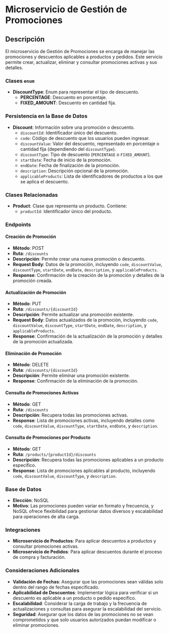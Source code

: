 # Microservicio de Gestión de Promociones

## Descripción
El microservicio de Gestión de Promociones se encarga de manejar las promociones y descuentos aplicables a productos y pedidos. Este servicio permite crear, actualizar, eliminar y consultar promociones activas y sus detalles.

### Clases `enum`
- **DiscountType**: Enum para representar el tipo de descuento.
  - **PERCENTAGE**: Descuento en porcentaje.
  - **FIXED_AMOUNT**: Descuento en cantidad fija.

### Persistencia en la Base de Datos
- **Discount**: Información sobre una promoción o descuento.
  - `discountId`: Identificador único del descuento.
  - `code`: Código de descuento que los usuarios pueden ingresar.
  - `discountValue`: Valor del descuento, representado en porcentaje o cantidad fija (dependiendo del `discountType`).
  - `discountType`: Tipo de descuento (`PERCENTAGE` o `FIXED_AMOUNT`).
  - `startDate`: Fecha de inicio de la promoción.
  - `endDate`: Fecha de finalización de la promoción.
  - `description`: Descripción opcional de la promoción.
  - `applicableProducts`: Lista de identificadores de productos a los que se aplica el descuento.

### Clases Relacionadas
- **Product**: Clase que representa un producto. Contiene:
  - `productId`: Identificador único del producto.

### Endpoints

#### Creación de Promoción
- **Método**: POST
- **Ruta**: `/discounts`
- **Descripción**: Permite crear una nueva promoción o descuento.
- **Request Body**: Datos de la promoción, incluyendo `code`, `discountValue`, `discountType`, `startDate`, `endDate`, `description`, y `applicableProducts`.
- **Response**: Confirmación de la creación de la promoción y detalles de la promoción creada.

#### Actualización de Promoción
- **Método**: PUT
- **Ruta**: `/discounts/{discountId}`
- **Descripción**: Permite actualizar una promoción existente.
- **Request Body**: Datos actualizados de la promoción, incluyendo `code`, `discountValue`, `discountType`, `startDate`, `endDate`, `description`, y `applicableProducts`.
- **Response**: Confirmación de la actualización de la promoción y detalles de la promoción actualizada.

#### Eliminación de Promoción
- **Método**: DELETE
- **Ruta**: `/discounts/{discountId}`
- **Descripción**: Permite eliminar una promoción existente.
- **Response**: Confirmación de la eliminación de la promoción.

#### Consulta de Promociones Activas
- **Método**: GET
- **Ruta**: `/discounts`
- **Descripción**: Recupera todas las promociones activas.
- **Response**: Lista de promociones activas, incluyendo detalles como `code`, `discountValue`, `discountType`, `startDate`, `endDate`, y `description`.

#### Consulta de Promociones por Producto
- **Método**: GET
- **Ruta**: `/products/{productId}/discounts`
- **Descripción**: Recupera todas las promociones aplicables a un producto específico.
- **Response**: Lista de promociones aplicables al producto, incluyendo `code`, `discountValue`, `discountType`, y `description`.

### Base de Datos
- **Elección**: NoSQL
- **Motivo**: Las promociones pueden variar en formato y frecuencia, y NoSQL ofrece flexibilidad para gestionar datos diversos y escalabilidad para operaciones de alta carga.

### Integraciones
- **Microservicio de Productos**: Para aplicar descuentos a productos y consultar promociones activas.
- **Microservicio de Pedidos**: Para aplicar descuentos durante el proceso de compra y facturación.

### Consideraciones Adicionales
- **Validación de Fechas**: Asegurar que las promociones sean válidas solo dentro del rango de fechas especificado.
- **Aplicabilidad de Descuentos**: Implementar lógica para verificar si un descuento es aplicable a un producto o pedido específico.
- **Escalabilidad**: Considerar la carga de trabajo y la frecuencia de actualizaciones y consultas para asegurar la escalabilidad del servicio.
- **Seguridad**: Asegurar que los datos de las promociones no se vean comprometidos y que solo usuarios autorizados puedan modificar o eliminar promociones.

